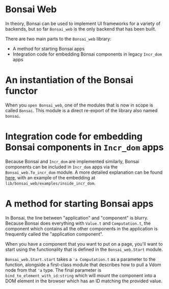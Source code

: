 # Bonsai Web

In theory, Bonsai can be used to implement UI frameworks for a variety of
backends, but so far `Bonsai_web` is the only backend that has been built.

There are two main parts to the `Bonsai_web` library:

- A method for starting Bonsai apps
- Integration code for embedding Bonsai components in legacy `Incr_dom` apps

# An instantiation of the Bonsai functor

When you `open Bonsai_web`, one of the modules that is now in scope is called
`Bonsai`.  This module is a direct re-export of the library also named
`bonsai`.

# Integration code for embedding Bonsai components in `Incr_dom` apps

Because Bonsai and `Incr_dom` are implemented similarly, Bonsai components can
be included in `Incr_dom` apps via the `Bonsai_web.To_incr_dom` module.  A more
detailed explanation can be found [here](./incremental/inside_incr_dom.md),
with an example of the embedding at `lib/bonsai_web/examples/inside_incr_dom`.

# A method for starting Bonsai apps

In Bonsai, the line between "application" and "component" is blurry.  Because
Bonsai does everything with `Value.t` and  `Computation.t`, the
component which contains all the other components in the application is
frequently called the "application component".

When you have a component that you want to put on a page, you'll want to
start using the functionality that is defined in the `Bonsai_web.Start`
module.

`Bonsai_web.Start.start` takes a `'a Computation.t` as a parameter to
the function, alongside a first-class module that describes how to pull a Vdom
node from that `'a` type.  The final parameter is
`bind_to_element_with_id:string` which will mount the component into a DOM
element in the browser which has an ID matching the provided value.
